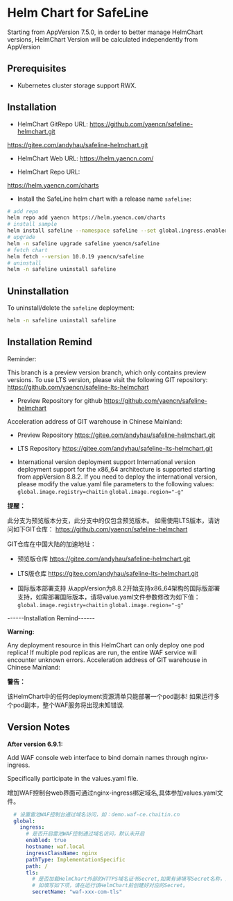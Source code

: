 # Helm Chart for SafeLine

Starting from AppVersion 7.5.0, in order to better manage HelmChart versions, HelmChart Version will be calculated independently from AppVersion

## Prerequisites

- Kubernetes cluster storage support RWX.

## Installation

- HelmChart GitRepo URL:
https://github.com/yaencn/safeline-helmchart.git

https://gitee.com/andyhau/safeline-helmchart.git

- HelmChart Web URL:
https://helm.yaencn.com/

- HelmChart Repo URL:

https://helm.yaencn.com/charts

- Install the SafeLine helm chart with a release name `safeline`:
```bash
# add repo
helm repo add yaencn https://helm.yaencn.com/charts
# install sample
helm install safeline --namespace safeline --set global.ingress.enabled=true --set global.ingress.hostname="waf.local"  yaencn/safeline
# upgrade
helm -n safeline upgrade safeline yaencn/safeline
# fetch chart
helm fetch --version 10.0.19 yaencn/safeline
# uninstall
helm -n safeline uninstall safeline
```

## Uninstallation

To uninstall/delete the `safeline` deployment:
```bash
helm -n safeline uninstall safeline
```

## Installation Remind

Reminder:

This branch is a preview version branch, which only contains preview versions.
To use LTS version, please visit the following GIT repository:
https://github.com/yaencn/safeline-lts-helmchart

- Preview Repository for github
https://github.com/yaencn/safeline-helmchart

Acceleration address of GIT warehouse in Chinese Mainland:

- Preview Repository
https://gitee.com/andyhau/safeline-helmchart.git

- LTS Repository
https://gitee.com/andyhau/safeline-lts-helmchart.git

- International version deployment support
International version deployment support for the x86_64 architecture is supported starting from appVersion 8.8.2. If you need to deploy the international version, please modify the value.yaml file parameters to the following values:
`global.image.registry=chaitin`
`global.image.region="-g"`

**提醒：**

此分支为预览版本分支，此分支中的仅包含预览版本。
如需使用LTS版本，请访问如下GIT仓库：
https://github.com/yaencn/safeline-helmchart

GIT仓库在中国大陆的加速地址：
- 预览版仓库
https://gitee.com/andyhau/safeline-helmchart.git

- LTS版仓库
https://gitee.com/andyhau/safeline-lts-helmchart.git


- 国际版本部署支持
从appVersion为8.8.2开始支持x86_64架构的国际版部署支持，如需部署国际版本，请将value.yaml文件参数修改为如下值：
`global.image.registry=chaitin`
`global.image.region="-g"`

------Installation Remind------

**Warning:** 

Any deployment resource in this HelmChart can only deploy one pod replica!
If multiple pod replicas are run, the entire WAF service will encounter unknown errors.
Acceleration address of GIT warehouse in Chinese Mainland:

**警告：**

该HelmChart中的任何deployment资源清单只能部署一个pod副本!
如果运行多个pod副本，整个WAF服务将出现未知错误.

## Version Notes

**After version 6.9.1:**

Add WAF console web interface to bind domain names through nginx-ingress.

Specifically participate in the values.yaml file.

增加WAF控制台web界面可通过nginx-ingress绑定域名,具体参加values.yaml文件。

```yaml
  # 设置雷池WAF控制台通过域名访问，如：demo.waf-ce.chaitin.cn
  global:
    ingress:
      # 是否开启雷池WAF控制通过域名访问，默认未开启
      enabled: true
      hostname: waf.local
      ingressClassName: nginx
      pathType: ImplementationSpecific
      path: /
      tls:
        # 是否加载HelmChart外部的HTTPS域名证书Secret,如果有请填写Secret名称，默认不填写及域名仅开启http访问.
        # 如填写如下项，请在运行该HelmChart前创建好对应的Secret。
        secretName: "waf-xxx-com-tls"
```
